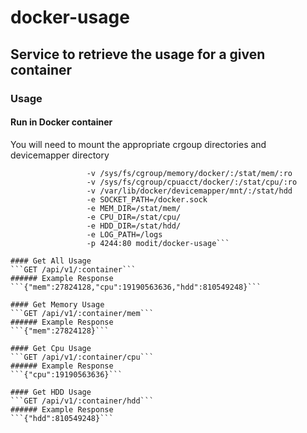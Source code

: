 docker-usage
============

## Service to retrieve the usage for a given container

### Usage

#### Run in Docker container
You will need to mount the appropriate crgoup directories and devicemapper directory

```docker run -d -v /var/run/docker.sock:/docker.sock
                 -v /sys/fs/cgroup/memory/docker/:/stat/mem/:ro
                 -v /sys/fs/cgroup/cpuacct/docker/:/stat/cpu/:ro
                 -v /var/lib/docker/devicemapper/mnt/:/stat/hdd
                 -e SOCKET_PATH=/docker.sock
                 -e MEM_DIR=/stat/mem/
                 -e CPU_DIR=/stat/cpu/
                 -e HDD_DIR=/stat/hdd/
                 -e LOG_PATH=/logs
                 -p 4244:80 modit/docker-usage```

#### Get All Usage
```GET /api/v1/:container```
###### Example Response
```{"mem":27824128,"cpu":19190563636,"hdd":810549248}```

#### Get Memory Usage
```GET /api/v1/:container/mem```
###### Example Response
```{"mem":27824128}```

#### Get Cpu Usage
```GET /api/v1/:container/cpu```
###### Example Response
```{"cpu":19190563636}```

#### Get HDD Usage
```GET /api/v1/:container/hdd```
###### Example Response
```{"hdd":810549248}```
